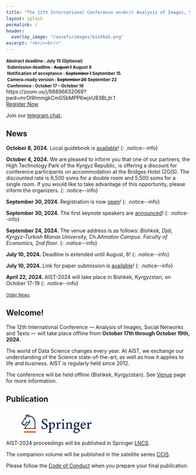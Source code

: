 ```yaml
---
title: "The 12th International Conference on<br/> Analysis of Images, Social Networks and Texts"
layout: splash
permalink: /
header:
  overlay_image: "/assets/images/bishkek.png"
excerpt: "<br/><br/>"
---
```

<div class="text-center">
    <span style="font-weight: bold; font-size: smaller;">
    Abstract deadline : July 15 (Optional)<br/>&nbsp;Submission deadline : <strike>August 1</strike> August 8 <br/>&nbsp;Notification of acceptance : <strike>September 1</strike> September 15<br/>&nbsp;Camera-ready version : <strike>September 20</strike> September 22<br/>&nbsp;Conference : October 17 &ndash; October 19</span>
    <br/>  
https://zoom.us/j/98896632069?pwd=mrOl9ImmgkCmG5bMPP6wjxU83BLjtr.1
 <br/>     
  <a href="https://forms.gle/a4qyeZb3wRsNdPnL7" target="_blank" class="btn btn--primary">Register Now</a>
</div>

Join our <a href="https://t.me/+RK3hR9_UClkoFHc2">telegram chat.</a>

<h2>News</h2>

**October 8, 2024.** Local guidebook is [available](/assets/Guidebook-Bishkek.pdf)!
{: .notice--info}

**October 4, 2024.** We are pleased to inform you that one of our partners, the High Technology Park of the Kyrgyz Republic, is offering a discount for conference participants on accommodation at the Bridges Hotel (2GIS). The discounted rate is 6,500 soms for a double room and 5,500 soms for a single room. If you would like to take advantage of this opportunity, please inform the organizers.
{: .notice--info}

**September 30, 2024.** Registration is now [open](https://forms.gle/a4qyeZb3wRsNdPnL7)!
{: .notice--info}

**September 30, 2024.** The first keynote speakers are [announced](/program/keynote/)!
{: .notice--info}

**September 24, 2024.** The venue address is as follows: *Bishkek, Djal, Kyrgyz-Turkish Manas University, Ch.Aitmatov Campus. Faculty of Economics, 2nd floor.*
{: .notice--info}

**July 10, 2024.** Deadline is extended until August, 8!
{: .notice--info}

**July 10, 2024.** Link for paper submission is [available](https://openreview.net/group?id=aistconf.org/AIST/2024/Conference)!
{: .notice--info}

**April 22, 2024.** AIST-2024 will take place in Bishkek, Kyrgyzstan, on October 17-19
{: .notice--info}

<div class="text-center">
    <a href="/archive/" style="font-size: smaller; font-decoration: italic;">Older News</a>
</div>

<h2>Welcome!</h2>

The 12th International Conference — Analysis of Images, Social Networks and Texts — will take place offline from <b>October 17th through October 19th, 2024</b>.

The world of Data Science changes every year. At AIST, we exchange our understanding of the Science state-of-the-art, as well as how it applies to life and business. AIST is regularly held since 2012.

The conference will be held offline (Bishkek, Kyrgyzstan). See [Venue](/venue/) page for more information. 

<h2>Publication</h2>

<figure>
  <a href="https://www.springer.com"><img style="width:200px;" src="/assets/images/springer.png"></a>
</figure>


AIST-2024 proceedings will be published in Springer <a href="https://www.springer.com/series/558">LNCS</a>.

The companion volume will be published in the satellite series [CCIS](https://www.springer.com/series/7899).

Please follow the [Code of Conduct](https://www.springernature.com/gp/authors/book-authors-code-of-conduct) when you prepare your final publication.


<!-- ВК9173 -->
